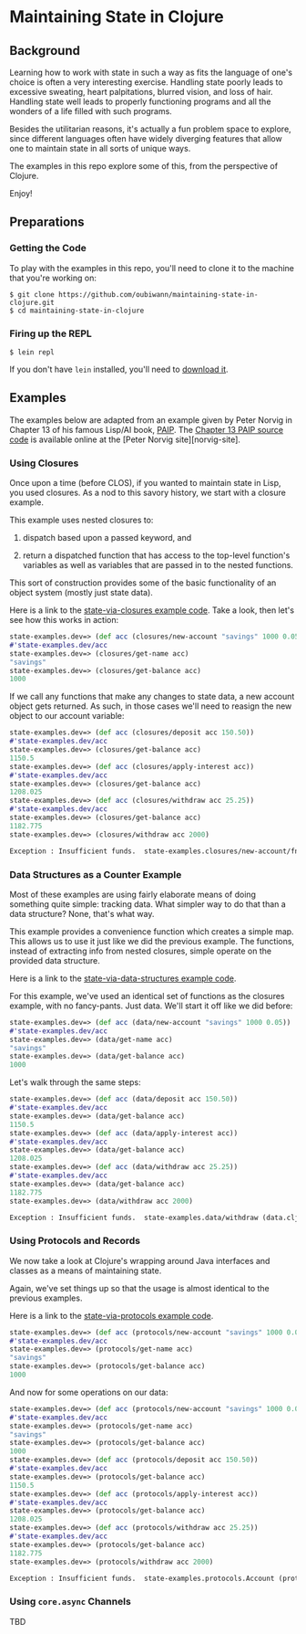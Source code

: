 # Maintaining State in Clojure


## Background

Learning how to work with state in such a way as fits the language of one's
choice is often a very interesting exercise. Handling state poorly leads to
excessive sweating, heart palpitations, blurred vision, and loss of hair.
Handling state well leads to properly functioning programs and all the
wonders of a life filled with such programs.

Besides the utilitarian reasons, it's actually a fun problem space to
explore, since different languages often have widely diverging features that
allow one to maintain state in all sorts of unique ways.

The examples in this repo explore some of this, from the perspective of
Clojure.

Enjoy!


## Preparations


### Getting the Code

To play with the examples in this repo, you'll need to clone it to the
machine that you're working on:

```shell
$ git clone https://github.com/oubiwann/maintaining-state-in-clojure.git
$ cd maintaining-state-in-clojure
```


### Firing up the REPL

```
$ lein repl
```

If you don't have `lein` installed, you'll need to [download it][lein-dl].


## Examples

The examples below are adapted from an example given by Peter Norvig in
Chapter 13 of his famous Lisp/AI book, [PAIP][paip]. The
[Chapter 13 PAIP source code][paip-ch13] is available online at the
[Peter Norvig site][norvig-site].


### Using Closures

Once upon a time (before CLOS), if you wanted to maintain state in Lisp, you
used closures. As a nod to this savory history, we start with a closure
example.

This example uses nested closures to:

1. dispatch based upon a passed keyword, and

1. return a dispatched function that has access to the top-level function's
   variables as well as variables that are passed in to the nested functions.

This sort of construction provides some of the basic functionality of an
object system (mostly just state data).

Here is a link to the [state-via-closures example code][closures].
Take a look, then let's see how this works in action:


```clj
state-examples.dev=> (def acc (closures/new-account "savings" 1000 0.05))
#'state-examples.dev/acc
state-examples.dev=> (closures/get-name acc)
"savings"
state-examples.dev=> (closures/get-balance acc)
1000
```

If we call any functions that make any changes to state data, a new account
object gets returned. As such, in those cases we'll need to reasign the new
object to our account variable:

```clj
state-examples.dev=> (def acc (closures/deposit acc 150.50))
#'state-examples.dev/acc
state-examples.dev=> (closures/get-balance acc)
1150.5
state-examples.dev=> (def acc (closures/apply-interest acc))
#'state-examples.dev/acc
state-examples.dev=> (closures/get-balance acc)
1208.025
state-examples.dev=> (def acc (closures/withdraw acc 25.25))
#'state-examples.dev/acc
state-examples.dev=> (closures/get-balance acc)
1182.775
state-examples.dev=> (closures/withdraw acc 2000)

Exception : Insufficient funds.  state-examples.closures/new-account/fn--28/fn--38 (closures.clj:28)
```

### Data Structures as a Counter Example

Most of these examples are using fairly elaborate means of doing something
quite simple: tracking data. What simpler way to do that than a data
structure? None, that's what way.

This example provides a convenience function which creates a simple map. This
allows us to use it just like we did the previous example. The functions,
instead of extracting info from nested closures, simple operate on the
provided data structure.

Here is a link to the [state-via-data-structures example code][data].

For this example, we've used an identical set of functions as the closures
example, with no fancy-pants. Just data. We'll start it off like we did
before:

```clj
state-examples.dev=> (def acc (data/new-account "savings" 1000 0.05))
#'state-examples.dev/acc
state-examples.dev=> (data/get-name acc)
"savings"
state-examples.dev=> (data/get-balance acc)
1000
```

Let's walk through the same steps:

```clj
state-examples.dev=> (def acc (data/deposit acc 150.50))
#'state-examples.dev/acc
state-examples.dev=> (data/get-balance acc)
1150.5
state-examples.dev=> (def acc (data/apply-interest acc))
#'state-examples.dev/acc
state-examples.dev=> (data/get-balance acc)
1208.025
state-examples.dev=> (def acc (data/withdraw acc 25.25))
#'state-examples.dev/acc
state-examples.dev=> (data/get-balance acc)
1182.775
state-examples.dev=> (data/withdraw acc 2000)

Exception : Insufficient funds.  state-examples.data/withdraw (data.clj:27)
```

### Using Protocols and Records

We now take a look at Clojure's wrapping around Java interfaces and classes
as a means of maintaining state.

Again, we've set things up so that the usage is almost identical to the
previous examples.

Here is a link to the [state-via-protocols example code][protocols].

```clj
state-examples.dev=> (def acc (protocols/new-account "savings" 1000 0.05))
#'state-examples.dev/acc
state-examples.dev=> (protocols/get-name acc)
"savings"
state-examples.dev=> (protocols/get-balance acc)
1000
```

And now for some operations on our data:

```clj
state-examples.dev=> (def acc (protocols/new-account "savings" 1000 0.05))
#'state-examples.dev/acc
state-examples.dev=> (protocols/get-name acc)
"savings"
state-examples.dev=> (protocols/get-balance acc)
1000
state-examples.dev=> (def acc (protocols/deposit acc 150.50))
#'state-examples.dev/acc
state-examples.dev=> (protocols/get-balance acc)
1150.5
state-examples.dev=> (def acc (protocols/apply-interest acc))
#'state-examples.dev/acc
state-examples.dev=> (protocols/get-balance acc)
1208.025
state-examples.dev=> (def acc (protocols/withdraw acc 25.25))
#'state-examples.dev/acc
state-examples.dev=> (protocols/get-balance acc)
1182.775
state-examples.dev=> (protocols/withdraw acc 2000)

Exception : Insufficient funds.  state-examples.protocols.Account (protocols.clj:22)
```


### Using `core.async` Channels

TBD



[lein-dl]: https://github.com/technomancy/leiningen#installation
[closures]: src/state_examples/closures.clj
[data]: src/state_examples/data.clj
[protocols]: src/state_examples/protocols.clj
[channels]: src/state_examples/channels.clj
[paip]: http://www.amazon.com/dp/B003VWBY1I/
[paip-ch13]: http://norvig.com/paip/clos.lisp
[norvig]: http://norvig.com/
